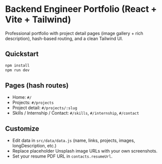
# Backend Engineer Portfolio (React + Vite + Tailwind)

Professional portfolio with project detail pages (image gallery + rich description), hash-based routing, and a clean Tailwind UI.

## Quickstart
```bash
npm install
npm run dev
```

## Pages (hash routes)
- Home: `#/`
- Projects: `#/projects`
- Project detail: `#/projects/:slug`
- Skills / Internship / Contact: `#/skills`, `#/internship`, `#/contact`

## Customize
- Edit data in `src/data/data.js` (name, links, projects, images, longDescription, etc.)
- Replace placeholder Unsplash image URLs with your own screenshots.
- Set your resume PDF URL in `contacts.resumeUrl`.
